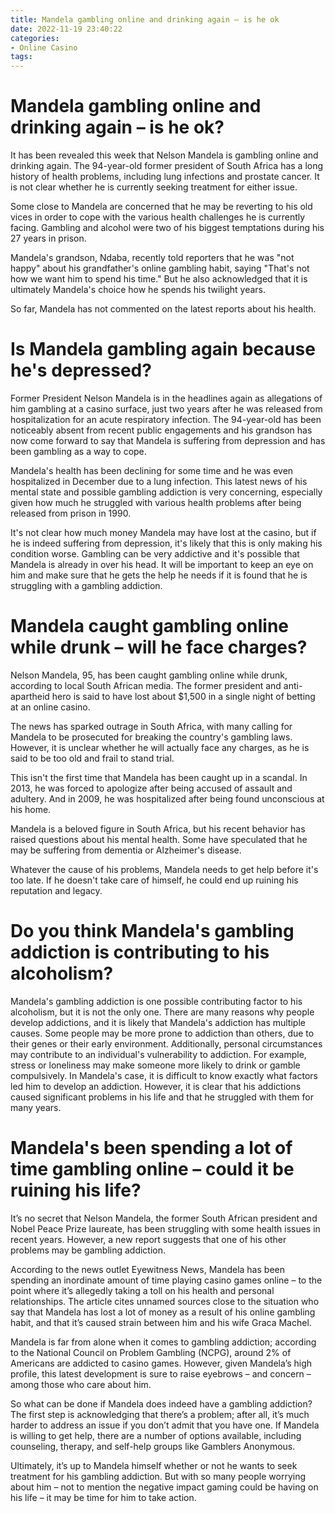 ```yaml
---
title: Mandela gambling online and drinking again – is he ok
date: 2022-11-19 23:40:22
categories:
- Online Casino
tags:
---
```



#  Mandela gambling online and drinking again – is he ok?

It has been revealed this week that Nelson Mandela is gambling online and drinking again. The 94-year-old former president of South Africa has a long history of health problems, including lung infections and prostate cancer. It is not clear whether he is currently seeking treatment for either issue.

Some close to Mandela are concerned that he may be reverting to his old vices in order to cope with the various health challenges he is currently facing. Gambling and alcohol were two of his biggest temptations during his 27 years in prison.

Mandela's grandson, Ndaba, recently told reporters that he was "not happy" about his grandfather's online gambling habit, saying "That's not how we want him to spend his time." But he also acknowledged that it is ultimately Mandela's choice how he spends his twilight years.

So far, Mandela has not commented on the latest reports about his health.

#  Is Mandela gambling again because he's depressed?

Former President Nelson Mandela is in the headlines again as allegations of him gambling at a casino surface, just two years after he was released from hospitalization for an acute respiratory infection. The 94-year-old has been noticeably absent from recent public engagements and his grandson has now come forward to say that Mandela is suffering from depression and has been gambling as a way to cope.

Mandela's health has been declining for some time and he was even hospitalized in December due to a lung infection. This latest news of his mental state and possible gambling addiction is very concerning, especially given how much he struggled with various health problems after being released from prison in 1990.

It's not clear how much money Mandela may have lost at the casino, but if he is indeed suffering from depression, it's likely that this is only making his condition worse. Gambling can be very addictive and it's possible that Mandela is already in over his head. It will be important to keep an eye on him and make sure that he gets the help he needs if it is found that he is struggling with a gambling addiction.

#  Mandela caught gambling online while drunk – will he face charges?

Nelson Mandela, 95, has been caught gambling online while drunk, according to local South African media. The former president and anti-apartheid hero is said to have lost about $1,500 in a single night of betting at an online casino.

The news has sparked outrage in South Africa, with many calling for Mandela to be prosecuted for breaking the country's gambling laws. However, it is unclear whether he will actually face any charges, as he is said to be too old and frail to stand trial.

This isn't the first time that Mandela has been caught up in a scandal. In 2013, he was forced to apologize after being accused of assault and adultery. And in 2009, he was hospitalized after being found unconscious at his home.

Mandela is a beloved figure in South Africa, but his recent behavior has raised questions about his mental health. Some have speculated that he may be suffering from dementia or Alzheimer's disease.

Whatever the cause of his problems, Mandela needs to get help before it's too late. If he doesn't take care of himself, he could end up ruining his reputation and legacy.

#  Do you think Mandela's gambling addiction is contributing to his alcoholism?

Mandela's gambling addiction is one possible contributing factor to his alcoholism, but it is not the only one. There are many reasons why people develop addictions, and it is likely that Mandela's addiction has multiple causes. Some people may be more prone to addiction than others, due to their genes or their early environment. Additionally, personal circumstances may contribute to an individual's vulnerability to addiction. For example, stress or loneliness may make someone more likely to drink or gamble compulsively. In Mandela's case, it is difficult to know exactly what factors led him to develop an addiction. However, it is clear that his addictions caused significant problems in his life and that he struggled with them for many years.

#  Mandela's been spending a lot of time gambling online – could it be ruining his life?

It’s no secret that Nelson Mandela, the former South African president and Nobel Peace Prize laureate, has been struggling with some health issues in recent years. However, a new report suggests that one of his other problems may be gambling addiction.

According to the news outlet Eyewitness News, Mandela has been spending an inordinate amount of time playing casino games online – to the point where it’s allegedly taking a toll on his health and personal relationships. The article cites unnamed sources close to the situation who say that Mandela has lost a lot of money as a result of his online gambling habit, and that it’s caused strain between him and his wife Graca Machel.

Mandela is far from alone when it comes to gambling addiction; according to the National Council on Problem Gambling (NCPG), around 2% of Americans are addicted to casino games. However, given Mandela’s high profile, this latest development is sure to raise eyebrows – and concern – among those who care about him.

So what can be done if Mandela does indeed have a gambling addiction? The first step is acknowledging that there’s a problem; after all, it’s much harder to address an issue if you don’t admit that you have one. If Mandela is willing to get help, there are a number of options available, including counseling, therapy, and self-help groups like Gamblers Anonymous.

Ultimately, it’s up to Mandela himself whether or not he wants to seek treatment for his gambling addiction. But with so many people worrying about him – not to mention the negative impact gaming could be having on his life – it may be time for him to take action.